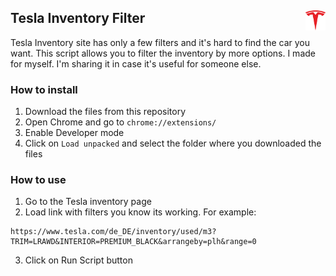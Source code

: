 ## Tesla Inventory Filter <img src="https://github.com/ilian6806/tesla-inventory-filter/blob/master/logo.png?raw=true" width="32" height="32" align="right">
Tesla Inventory site has only a few filters and it's hard to find the car you want. This script allows you to filter the inventory by more options. I made for myself. I'm sharing it in case it's useful for someone else.

### How to install
1. Download the files from this repository
2. Open Chrome and go to `chrome://extensions/`
3. Enable Developer mode
4. Click on `Load unpacked` and select the folder where you downloaded the files

### How to use
1. Go to the Tesla inventory page
2. Load link with filters you know its working. For example:
```
https://www.tesla.com/de_DE/inventory/used/m3?TRIM=LRAWD&INTERIOR=PREMIUM_BLACK&arrangeby=plh&range=0
```
3. Click on Run Script button
